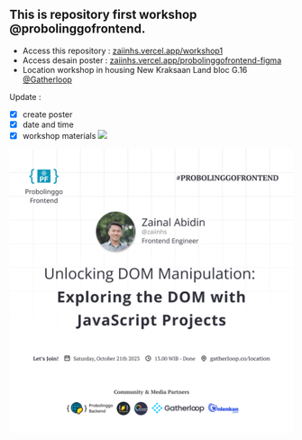 ## This is repository first workshop @probolinggofrontend.

- Access this repository : [zaiinhs.vercel.app/workshop1](https://zaiinhs.vercel.app/workshop1)
- Access desain poster : [zaiinhs.vercel.app/probolinggofrontend-figma](https://zaiinhs.vercel.app/probolinggofrontend-figma)
- Location workshop in housing New Kraksaan Land bloc G.16 [@Gatherloop](https://gatherloop.co/location)

Update :

- [x] create poster
- [x] date and time
- [x] workshop materials
      ![](https://geps.dev/progress/100)

<img src="assets/feed1.png"/>
